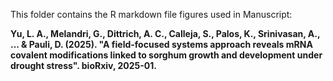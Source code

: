 This folder contains the R markdown file  figures used in Manuscript: 

**Yu, L. A., Melandri, G., Dittrich, A. C., Calleja, S., Palos, K., Srinivasan, A., ... & Pauli, D. (2025). "A field-focused systems approach reveals mRNA covalent modifications linked to sorghum growth and development under drought stress". bioRxiv, 2025-01.**
